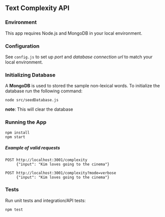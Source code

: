 ## Text Complexity API

### Environment
This app requires Node.js and MongoDB in your local environment.

### Configuration
See `config.js` to set up _port_ and _database connection url_ to match your local environment.

### Initializing Database

A __MongoDB__ is used to stored the sample non-lexical words. To initialize the database run the following command:

```
node src/seedDatabase.js 
```

__note__: This will clear the database

### Running the App
 ```
npm install
npm start
```
##### Example of valid requests
```
POST http://localhost:3001/complexity
     {"input": "Kim loves going to the cinema"}

POST http://localhost:3001/complexity?mode=verbose
     {"input": "Kim loves going to the cinema"}
```

### Tests
Run unit tests and integration/API tests:
```
npm test
```
